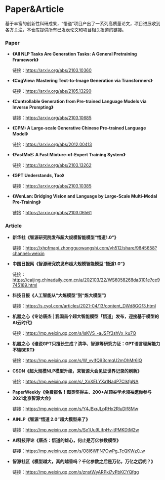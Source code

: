# Paper&Article
基于丰富的创新性科研成果，“悟道”项目产出了一系列高质量论文，项目进展收到各方关注，本仓库提供所有已发表论文和项目相关报道的链接。

### Paper
* **《All NLP Tasks Are Generation Tasks: A General Pretraining Framework》**
  
  链接：https://arxiv.org/abs/2103.10360
  
* **《CogView: Mastering Text-to-Image Generation via Transformers》**

  链接：https://arxiv.org/abs/2105.13290
  
* **《Controllable Generation from Pre-trained Language Models via Inverse Prompting》**

  链接：https://arxiv.org/abs/2103.10685
  
* **《CPM: A Large-scale Generative Chinese Pre-trained Language Model》**

  链接：https://arxiv.org/abs/2012.00413
  
* **《FastMoE: A Fast Mixture-of-Expert Training System》**

  链接：https://arxiv.org/abs/2103.13262
  
* **《GPT Understands, Too》**
  
  链接：https://arxiv.org/abs/2103.10385
  
* **《WenLan: Bridging Vision and Language by Large-Scale Multi-Modal Pre-Training》**

  链接：https://arxiv.org/abs/2103.06561
  
### Article
* **新华社《智源研究院发布超大规模智能模型“悟道1.0”》**


  链接：https://xhpfmapi.zhongguowangshi.com/vh512/share/9845658?channel=weixin

* **中国日报网《智源研究院发布超大规模智能模型“悟道1.0”》**

  链接：https://caijing.chinadaily.com.cn/a/202103/22/WS6058268da3101e7ce9745189.html

* **科技日报《人工智能从“大炼模型”到“炼大模型”》**

  链接：https://s.cyol.com/articles/2021-04/13/content_DWd8GGf3.html

* **机器之心《专访唐杰 | 我国首个超大智能模型「悟道」发布，迎接基于模型的AI云时代》**
  
  链接：https://mp.weixin.qq.com/s/lsKVS_-aJSFf3shVx_ku7Q

* **机器之心《谁说GPT只擅长生成？清华、智源等研究力证：GPT语言理解能力不输BERT》**
  
  链接：https://mp.weixin.qq.com/s/W_vyIfQ93cmqU2mOhMr6lQ

* **CSDN《超大规模NLP模型升级，来智源大会见证世界记录的刷新》**

  链接：https://mp.weixin.qq.com/s/_XnXELYXa1NadP7CIkfgNA

* **PaperWeekly《免费报名！图灵奖得主、200+AI顶尖学术领袖邀你参与2021北京智源大会》**

  链接：https://mp.weixin.qq.com/s/Y4JBxrJLpRHx2RluDIf8Mw

* **AINLP《智源“悟道 2.0”超大模型来了》**

  链接：https://mp.weixin.qq.com/s/Se1Uu9LifpHv-tPMKDtM2w

* **AI科技评论《唐杰：悟道的雄心，何止是万亿参数模型》**

  链接：https://mp.weixin.qq.com/s/O8I6WFN7OwPg_TcQKWz0_w
  
* **智源社区《模型越大，真的越香吗？千亿参数之后是万亿，万亿之后呢？》**

  链接：https://mp.weixin.qq.com/s/znstWyARPki7yPbKCYQfgg



